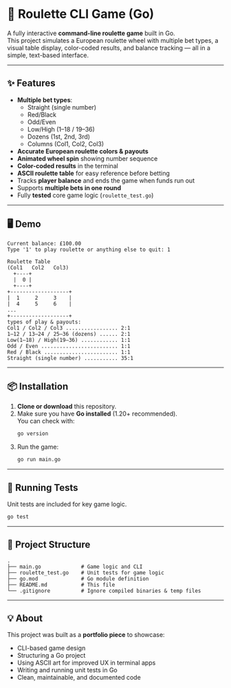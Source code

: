 # 🎡 Roulette CLI Game (Go)

A fully interactive **command-line roulette game** built in Go.  
This project simulates a European roulette wheel with multiple bet types, a visual table display, color-coded results, and balance tracking — all in a simple, text-based interface.

---

## ✨ Features

- **Multiple bet types**:
  - Straight (single number)
  - Red/Black
  - Odd/Even
  - Low/High (1–18 / 19–36)
  - Dozens (1st, 2nd, 3rd)
  - Columns (Col1, Col2, Col3)
- **Accurate European roulette colors & payouts**
- **Animated wheel spin** showing number sequence
- **Color-coded results** in the terminal
- **ASCII roulette table** for easy reference before betting
- Tracks **player balance** and ends the game when funds run out
- Supports **multiple bets in one round**
- Fully **tested** core game logic (`roulette_test.go`)

---

## 🖥️ Demo

```
Current balance: £100.00
Type '1' to play roulette or anything else to quit: 1

Roulette Table
(Col1   Col2   Col3)
  +----+
  |  0 |
  +----+
+-------------------+
|  1     2     3    |
|  4     5     6    |
...
+-------------------+
types of play & payouts:
Col1 / Col2 / Col3 ................. 2:1
1–12 / 13–24 / 25–36 (dozens) ...... 2:1
Low(1–18) / High(19–36) ............ 1:1
Odd / Even ......................... 1:1
Red / Black ........................ 1:1
Straight (single number) ........... 35:1
```

---

## 📦 Installation

1. **Clone or download** this repository.
2. Make sure you have **Go installed** (1.20+ recommended).  
   You can check with:
   ```bash
   go version
   ```
3. Run the game:
   ```bash
   go run main.go
   ```

---

## 🧪 Running Tests

Unit tests are included for key game logic.

```bash
go test
```

---

## 📂 Project Structure

```
.
├── main.go             # Game logic and CLI
├── roulette_test.go    # Unit tests for game logic
├── go.mod              # Go module definition
├── README.md           # This file
└── .gitignore          # Ignore compiled binaries & temp files
```

---

## 💡 About

This project was built as a **portfolio piece** to showcase:
- CLI-based game design
- Structuring a Go project
- Using ASCII art for improved UX in terminal apps
- Writing and running unit tests in Go
- Clean, maintainable, and documented code
